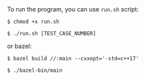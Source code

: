 <div>
  To run the program, you can use <code>run.sh</code> script:
  <pre><code>$ chmod +x run.sh</code></pre>
  <pre><code>$ ./run.sh [TEST_CASE_NUMBER]</code></pre>

  or bazel:
  <pre><code>$ bazel build //:main --cxxopt='-std=c++17'</code></pre>
  <pre><code>$ ./bazel-bin/main </code></pre>
</div>
